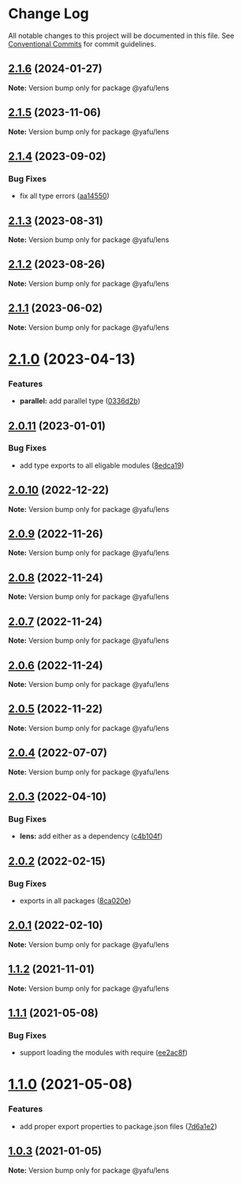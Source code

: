# Change Log

All notable changes to this project will be documented in this file.
See [Conventional Commits](https://conventionalcommits.org) for commit guidelines.

## [2.1.6](https://github.com/TheLudd/yafu-mono/compare/@yafu/lens@2.1.5...@yafu/lens@2.1.6) (2024-01-27)

**Note:** Version bump only for package @yafu/lens

## [2.1.5](https://github.com/TheLudd/yafu-mono/compare/@yafu/lens@2.1.4...@yafu/lens@2.1.5) (2023-11-06)

**Note:** Version bump only for package @yafu/lens

## [2.1.4](https://github.com/TheLudd/yafu-mono/compare/@yafu/lens@2.1.3...@yafu/lens@2.1.4) (2023-09-02)

### Bug Fixes

- fix all type errors ([aa14550](https://github.com/TheLudd/yafu-mono/commit/aa14550f3c1b5ee1e0c2bb9df996792d8da87214))

## [2.1.3](https://github.com/TheLudd/yafu-mono/compare/@yafu/lens@2.1.2...@yafu/lens@2.1.3) (2023-08-31)

**Note:** Version bump only for package @yafu/lens

## [2.1.2](https://github.com/TheLudd/yafu-mono/compare/@yafu/lens@2.1.1...@yafu/lens@2.1.2) (2023-08-26)

**Note:** Version bump only for package @yafu/lens

## [2.1.1](https://github.com/TheLudd/yafu-mono/compare/@yafu/lens@2.1.0...@yafu/lens@2.1.1) (2023-06-02)

**Note:** Version bump only for package @yafu/lens

# [2.1.0](https://github.com/TheLudd/yafu-mono/compare/@yafu/lens@2.0.11...@yafu/lens@2.1.0) (2023-04-13)

### Features

- **parallel:** add parallel type ([0336d2b](https://github.com/TheLudd/yafu-mono/commit/0336d2b6ad60a6c2948d88b8efdf412da3d3ee0f))

## [2.0.11](https://github.com/TheLudd/yafu-mono/compare/@yafu/lens@2.0.10...@yafu/lens@2.0.11) (2023-01-01)

### Bug Fixes

- add type exports to all eligable modules ([8edca19](https://github.com/TheLudd/yafu-mono/commit/8edca192cf02cb1547a5b6287484e7593bac587f))

## [2.0.10](https://github.com/TheLudd/yafu-mono/compare/@yafu/lens@2.0.9...@yafu/lens@2.0.10) (2022-12-22)

**Note:** Version bump only for package @yafu/lens

## [2.0.9](https://github.com/TheLudd/yafu-mono/compare/@yafu/lens@2.0.8...@yafu/lens@2.0.9) (2022-11-26)

**Note:** Version bump only for package @yafu/lens

## [2.0.8](https://github.com/TheLudd/yafu-mono/compare/@yafu/lens@2.0.7...@yafu/lens@2.0.8) (2022-11-24)

**Note:** Version bump only for package @yafu/lens

## [2.0.7](https://github.com/TheLudd/yafu-mono/compare/@yafu/lens@2.0.6...@yafu/lens@2.0.7) (2022-11-24)

**Note:** Version bump only for package @yafu/lens

## [2.0.6](https://github.com/TheLudd/yafu-mono/compare/@yafu/lens@2.0.5...@yafu/lens@2.0.6) (2022-11-24)

**Note:** Version bump only for package @yafu/lens

## [2.0.5](https://github.com/TheLudd/yafu-mono/compare/@yafu/lens@2.0.4...@yafu/lens@2.0.5) (2022-11-22)

**Note:** Version bump only for package @yafu/lens

## [2.0.4](https://github.com/TheLudd/yafu-mono/compare/@yafu/lens@2.0.3...@yafu/lens@2.0.4) (2022-07-07)

**Note:** Version bump only for package @yafu/lens

## [2.0.3](https://github.com/TheLudd/yafu-mono/compare/@yafu/lens@2.0.2...@yafu/lens@2.0.3) (2022-04-10)

### Bug Fixes

- **lens:** add either as a dependency ([c4b104f](https://github.com/TheLudd/yafu-mono/commit/c4b104f31008a4433639585ca0f2357f0ffeb967))

## [2.0.2](https://github.com/TheLudd/yafu-mono/compare/@yafu/lens@2.0.1...@yafu/lens@2.0.2) (2022-02-15)

### Bug Fixes

- exports in all packages ([8ca020e](https://github.com/TheLudd/yafu-mono/commit/8ca020e4e8e41d0500610936e5cae34114d752dd))

## [2.0.1](https://github.com/TheLudd/yafu-mono/compare/@yafu/lens@2.0.0...@yafu/lens@2.0.1) (2022-02-10)

**Note:** Version bump only for package @yafu/lens

## [1.1.2](https://github.com/TheLudd/yafu-mono/compare/@yafu/lens@1.1.1...@yafu/lens@1.1.2) (2021-11-01)

**Note:** Version bump only for package @yafu/lens

## [1.1.1](https://github.com/TheLudd/yafu-mono/compare/@yafu/lens@1.1.0...@yafu/lens@1.1.1) (2021-05-08)

### Bug Fixes

- support loading the modules with require ([ee2ac8f](https://github.com/TheLudd/yafu-mono/commit/ee2ac8f9ff737bb3aad2fe6fda8c89c8d8e5c72c))

# [1.1.0](https://github.com/TheLudd/yafu-mono/compare/@yafu/lens@1.0.4...@yafu/lens@1.1.0) (2021-05-08)

### Features

- add proper export properties to package.json files ([7d6a1e2](https://github.com/TheLudd/yafu-mono/commit/7d6a1e2e24942281f93f66ded542ebcc5d1815a1))

## [1.0.3](https://github.com/TheLudd/yafu-mono/compare/@yafu/lens@1.0.2...@yafu/lens@1.0.3) (2021-01-05)

**Note:** Version bump only for package @yafu/lens
